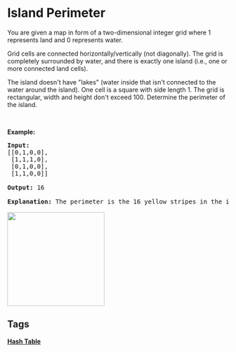 # Island Perimeter

<p>You are given a map in form of a two-dimensional integer grid where 1 represents land and 0 represents water.</p>

<p>Grid cells are connected horizontally/vertically (not diagonally). The grid is completely surrounded by water, and there is exactly one island (i.e., one or more connected land cells).</p>

<p>The island doesn&#39;t have &quot;lakes&quot; (water inside that isn&#39;t connected to the water around the island). One cell is a square with side length 1. The grid is rectangular, width and height don&#39;t exceed 100. Determine the perimeter of the island.</p>

<p>&nbsp;</p>

<p><b>Example:</b></p>

<pre>
<strong>Input:</strong>
[[0,1,0,0],
 [1,1,1,0],
 [0,1,0,0],
 [1,1,0,0]]

<strong>Output:</strong> 16

<strong>Explanation:</strong> The perimeter is the 16 yellow stripes in the image below:

<img src="https://assets.leetcode.com/uploads/2018/10/12/island.png" style="width: 221px; height: 213px;" />
</pre>



## Tags

**[Hash Table](https://leetcode.com/tag/hash-table)**


